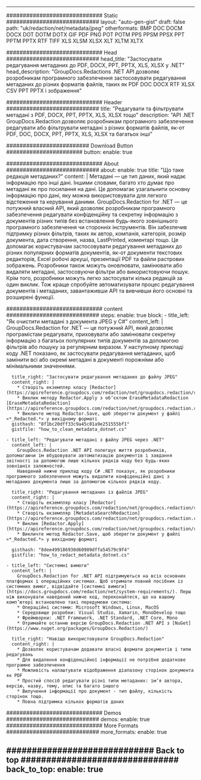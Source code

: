 
---
############################# Static ############################
layout: "auto-gen-gist" 
draft: false
path: "uk/redaction/net/metadata/jpeg"
otherformats: BMP DOC DOCM DOCX DOT DOTM DOTX GIF PDF PNG POT POTM PPS PPSM PPSX PPT PPTM PPTX RTF TIFF XLS XLSM XLSX XLT XLTM XLTX  

############################# Head ############################
head_title: "Застосувати редагування метаданих до PDF, DOCX, PPT, PPTX, XLS, XLSX у .NET"
head_description: "GroupDocs.Redactions .NET API дозволяє розробникам програмного забезпечення застосовувати редагування метаданих до різних форматів файлів, таких як PDF DOC DOCX RTF XLSX CSV PPT PPTX і зображення"

############################# Header ############################
title: "Редагувати та фільтрувати метадані з PDF, DOCX, PPT, PPTX, XLS, XLSX тощо"
description: "API .NET GroupDocs.Redaction дозволяє розробникам програмного забезпечення редагувати або фільтрувати метадані з різних форматів файлів, як-от PDF, DOC, DOCX, PPT, PPTX, XLS, XLSX та багатьох інші"

######################### Download Button #######################
button:
    enable: true

############################# About ############################
about:
    enable: true
    title: "Що таке редакція метаданих?"
    content: |
        Метадані — це тип даних, який надає інформацію про інші дані. Іншими словами, багато хто думає про метадані як про посилання на дані. Це допомагає узагальнити основну інформацію про дані, яку можна використовувати для легкого відстеження та керування даними. GroupDocs.Redaction for .NET — це потужний власний API, який дозволяє розробникам програмного забезпечення редагувати конфіденційну та секретну інформацію з документів різних типів без встановлення будь-якого зовнішнього програмного забезпечення чи сторонніх інструментів. Він забезпечив підтримку різних фільтрів, таких як автор, компанія, категорія, розмір документа, дата створення, назва, LastPrinted, коментарі тощо. Це допомагає користувачам застосовувати редагування метаданих до різних популярних форматів документів, як-от документи текстових редакторів, Excel робочі аркуші, презентації PDF та файли растрових зображень. Розробники також можуть оновлювати, замінювати або видаляти метадані, застосовуючи фільтри або використовуючи пошук. Крім того, розробники можуть легко застосувати кілька редакцій за один виклик. Тож краще спробуйте автоматизувати процес редагування документів і метаданих, завантаживши API та вивчивши його основні та розширені функції.

############################# content ############################
steps:
    enable: true
    block:
    - title_left: "Як очистити метадані з документа JPEG у C#"
      content_left: |
        GroupDocs.Redaction for .NET — це потужний API, який дозволяє програмістам редагувати, приховувати або замінювати секретну інформацію з багатьох популярних типів документів за допомогою фільтрів або пошуку за регулярним виразом.
        У наступному прикладі коду .NET показано, як застосувати редагування метаданих, щоб замінити всі або окремі метадані в документі порожніми або мінімальними значеннями.

      title_right: "Застосувати редагування метаданих до файлу JPEG"
      content_right: |
        * Створіть екземпляр класу [Redactor](https://apireference.groupdocs.com/redaction/net/groupdocs.redaction/redactor)
        * Виклик методу Redactor.Apply з об’єктом EraseMetadataRedaction [EraseMetadataRedaction](https://apireference.groupdocs.com/redaction/net/groupdocs.redaction.redactions/erasemetadataredaction)
        * Викличте метод Redactor.Save, щоб зберегти документ у файлі «*_Redacted.*» у вихідному форматі        
      gisthash: "8f1bc20dff33c9a45c01a9e251555bf1"
      gistfile: "how_to_clean_metadata_dotnet.cs"

    - title_left: "Редагувати метадані з файлу JPEG через .NET"
      content_left: |
        GroupDocs.Redaction .NET API полегшує життя розробників, допомагаючи їм вбудовувати автоматизацію документів і завдання звітності за допомогою лише кількох рядків коду без будь-яких зовнішніх залежностей.
        Наведений нижче приклад коду C# .NET показує, як розробники програмного забезпечення можуть видалити конфіденційні дані з метаданих документа лише за допомогою кількох рядків коду.
        
      title_right: "Редагування метаданих із файлів JPEG"
      content_right: |
        * Створіть екземпляр класу [Redactor](https://apireference.groupdocs.com/redaction/net/groupdocs.redaction/redactor)
        * Створіть екземпляр [MetadataSearchRedaction](https://apireference.groupdocs.com/redaction/net/groupdocs.redaction.redactions/metadatasearchredaction)
        * Виклик [Redactor.Apply](https://apireference.groupdocs.com/redaction/net/groupdocs.redaction/redactor/methods/apply/index) 
        * Викличте метод Redactor.Save, щоб зберегти документ у файлі «*_Redacted.*» у вихідному форматі
        
      gisthash: "8dee499186930d60909dffa54579c9f4"
      gistfile: "how_to_redact_metadata_dotnet.cs"

    - title_left: "Системні вимоги"
      content_left: |
        GroupDocs.Redaction for .NET API підтримуються на всіх основних платформах і операційних системах. Щоб отримати повний посібник із системних вимог, відвідайте [системні вимоги](https://docs.groupdocs.com/redaction/net/system-requirements/). Перш ніж виконувати наведений нижче код, переконайтеся, що на вашому комп’ютері встановлено такі передумови система:
        * Операційні системи: Microsoft Windows, Linux, MacOS
        * Середовище розробки: Visual Studio, Xamarin, MonoDevelop тощо
        * Фреймворки: .NET Framework, .NET Standard, .NET Core, Mono
        * Отримайте останню версію GroupDocs.Redaction .NET API з [NuGet](https://www.nuget.org/packages/GroupDocs.Redaction/)
        
      title_right: "Навіщо використовувати GroupDocs.Redaction"
      content_right: |
        * Дозволяє користувачам додавати власні формати документів і типи редагувань
        * Для видалення конфіденційної інформації не потрібне додаткове програмне забезпечення
        * Можливість налаштувати відображення діапазону сторінок документа як PDF
        * Простий спосіб редагувати різні типи метаданих: ім’я автора, версію, назву, тему, опис та багато іншого
        * Вилучення інформації про документ - тип файлу, кількість сторінок тощо.
        * Повна підтримка кількох форматів даних

############################# Demos ############################
demos:
    enable: true
############################# More Formats ############################
more_formats:
    enable: true

############################# Back to top ###############################
back_to_top:
    enable: true
---
